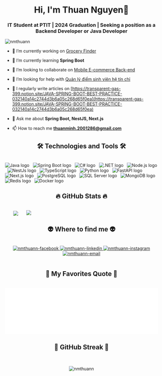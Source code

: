 <h1 align="center">Hi, I'm Thuan Nguyen👋</h1>
<h3 align="center">IT Student at PTIT | 2024 Graduation | Seeking a position as a Backend Developer or Java Developer</h3>

<p align="left"> <img src="https://komarev.com/ghpvc/?username=nmthuann&label=Profile%20views&color=0e75b6&style=flat" alt="nmthuann" /> </p>

- 🔭 I’m currently working on [Grocery Finder](https://github.com/nmthuann/GroceryFinder)

- 🌱 I’m currently learning **Spring Boot**

- 👯 I’m looking to collaborate on [Mobile E-commerce Back-end](https://github.com/nmthuann/e-commerce-backend-nestjs)

- 🤝 I’m looking for help with [Quản lý điểm sinh viên hệ tín chỉ](https://github.com/nmthuann/PTIT-Quan-Ly-Sinh-Vien-He-Tin-Chi-CSDLPT)

- 📝 I regularly write articles on [https://transparent-gas-399.notion.site/JAVA-SPRING-BOOT-BEST-PRACTICE-032140a14c2744d3b6a05c268d65f0ea](https://transparent-gas-399.notion.site/JAVA-SPRING-BOOT-BEST-PRACTICE-032140a14c2744d3b6a05c268d65f0ea)

- 💬 Ask me about **Spring Boot, NestJS, Next.js**

- 📫 How to reach me **thuanminh.2001286@gmail.com**

<!-- nmthuann -->
<h2 align="center">🛠 Technologies and Tools 🛠</h2>
<br>
<!-- https://simpleicons.org/ -->
<span><img src="https://img.shields.io/badge/Java-282C34?logo=oracle&logoColor=FFFFFF" alt="Java logo" title="Java" height="25" /></span>
&nbsp;
<span><img src="https://img.shields.io/badge/Spring%20Boot-282C34?logo=springboot&logoColor=6DB33F" alt="Spring Boot logo" title="Spring Boot" height="25" /></span>
&nbsp;
<span><img src="https://img.shields.io/badge/C%23-282C34?logo=csharp&logoColor=239120" alt="C# logo" title="C#" height="25" /></span>
&nbsp;
<span><img src="https://img.shields.io/badge/.NET-282C34?logo=dotnet&logoColor=512BD4" alt=".NET logo" title=".NET" height="25" /></span>
&nbsp;
<span><img src="https://img.shields.io/badge/Node.js-282C34?logo=node.js&logoColor=00F200" alt="Node.js logo" title="Node.js" height="25" /></span>
&nbsp;
<span><img src="https://img.shields.io/badge/NestJs-282C34?logo=nestjs&logoColor=E0234E" alt="NestJs logo" title="NestJs" height="25" /></span>
&nbsp;
<span><img src="https://img.shields.io/badge/TypeScript-282C34?logo=typescript&logoColor=3178C6" alt="TypeScript logo" title="TypeScript" height="25" /></span>
&nbsp;
<span><img src="https://img.shields.io/badge/Python-282C34?logo=python&logoColor=#3776AB" alt="Python logo" title="Python" height="25" /></span>
&nbsp;
<span><img src="https://img.shields.io/badge/FastAPI-282C34?logo=fastapi&logoColor=009688" alt="FastAPI logo" title="FastAPI" height="25" /></span>
&nbsp;
<span><img src="https://img.shields.io/badge/Next.js-282C34?logo=nextdotjs&logoColor=FFFFFF" alt="Next.js logo" title="Next.js" height="25" /></span>
&nbsp;
<span><img src="https://img.shields.io/badge/PostgreSQL-282C34?logo=postgresql&logoColor=4169E1" alt="PostgreSQL logo" title="PostgreSQL" height="25" /></span>
&nbsp;
<span><img src="https://img.shields.io/badge/SQL%20Server-282C34?logo=microsoft-sql-server&logoColor=CC2927" alt="SQL Server logo" title="SQL Server" height="25" /></span>
&nbsp;
<span><img src="https://img.shields.io/badge/MongoDB-282C34?logo=mongodb&logoColor=47A248" alt="MongoDB logo" title="MongoDB" height="25" /></span>
&nbsp;
<span><img src="https://img.shields.io/badge/Redis-282C34?logo=redis&logoColor=DC382D" alt="Redis logo" title="Redis" height="25" /></span>
&nbsp;
<span><img src="https://img.shields.io/badge/Docker-282C34?logo=docker&logoColor=2496ED" alt="Docker logo" title="Docker" height="25" /></span>
&nbsp;
<br>
<h2 align="center">🔥 GitHub Stats 🔥</h2>
<!-- https://github.com/anuraghazra/github-readme-stats -->
<br>
<!-- <div align=center>
  <a href="#" title="nmthuann">
    <img width="315" align="center" src="https://github-readme-stats.vercel.app/api/top-langs/?username=nmthuann&hide=c%23,powershell,Mathematica,Ruby,Objective-C,Objective-C%2b%2b,Cuda&title_color=61dafb&text_color=ffffff&icon_color=61dafb&bg_color=20232a&langs_count=8&layout=compact&border_color=61dafb&hide_border=true" />
  </a>
  <a href="#" title="nmthuann">
    <img align="right" width="434" src="https://github-readme-stats.vercel.app/api?username=nmthuann&show_icons=true&theme=react&border_color=61dafb&hide_border=true" />
  </a>
</div> -->
<div align=center>
  <a href="#" title="nmthuann">
    <img width="315" align="center" src="https://github-readme-stats.vercel.app/api/top-langs/?username=nmthuann&hide=c%23,powershell,Mathematica,Ruby,Objective-C,Objective-C%2b%2b,Cuda&title_color=61dafb&text_color=ffffff&icon_color=61dafb&bg_color=20232a&langs_count=8&layout=compact&border_color=61dafb&hide_border=true" />
  </a>
  <a href="#" title="nmthuann">
    <img align="right" width="434" src="https://github-readme-stats.vercel.app/api?username=nmthuann&show_icons=true&theme=react&border_color=61dafb&hide_border=true" />
  </a>
</div>


<h2 align="center">👽 Where to find me 👽</h2>
<br>
<!-- https://icons8.com -->
<div align="center">
  <a href="https://www.facebook.com/thuanleo.wall/" target="blank">
    <img src="https://img.icons8.com/bubbles/100/000000/facebook-new.png" alt="nmthuann-facebook" />
  </a>
  <a href="www.linkedin.com/in/nmthuann" target="blank">
    <img src="https://img.icons8.com/bubbles/100/000000/linkedin.png" alt="nmthuann-linkedin" />
  </a>
  <a href="https://www.instagram.com/_nmthuan.286/" target="blank">
    <img src="https://img.icons8.com/bubbles/100/000000/instagram.png" alt="nmthuann-instagram" />
  </a>
  <a href="mailto:thuanminh.2001286@gmail.com" target="top">
    <img src="https://img.icons8.com/bubbles/100/000000/apple-mail.png" alt="nmthuann-email" />
  </a>
</div>
<br>
<h2 align="center">📑 My Favorites Quote 📑</h2>
<br>
<a href="#" target="_blank">
  <img src="quotes.svg" width="846" height="150"  />
</a>
<h2 align="center">📑 GitHub Streak 📑</h2>
<br>
<div align="center">
  <p><img align="center" src="https://github-readme-streak-stats.herokuapp.com/?user=nmthuann&" alt="nmthuann" /></p>

</div>



